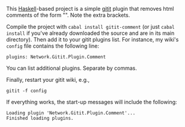 This [Haskell](http://haskell.org)-based project is a simple [gitit](http://gitit.net/) plugin that removes html comments of the form "<!--[ ... ]-->".
Note the extra brackets.

Compile the project with `cabal install gitit-comment` (or just `cabal install` if you've already downloaded the source and are in its main directory).
Then add it to your gitit plugins list.
For instance, my wiki's `config` file contains the following line:

    plugins: Network.Gitit.Plugin.Comment

You can list additional plugins.  Separate by commas.

Finally, restart your gitit wiki, e.g.,

    gitit -f config

If everything works, the start-up messages will include the following:

    Loading plugin 'Network.Gitit.Plugin.Comment'...
    Finished loading plugins.

